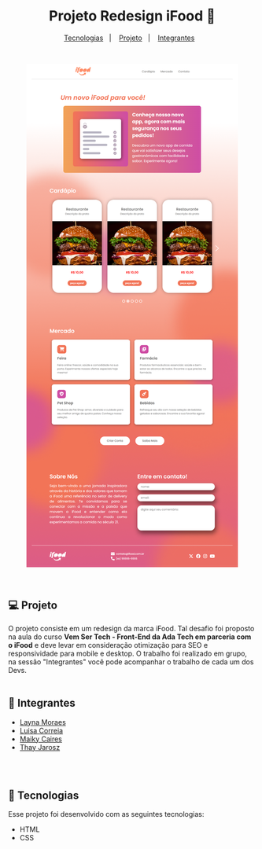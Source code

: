 <h1 align="center"> Projeto Redesign iFood 🛵 </h1>

<p align="center">
  <a href="#-tecnologias">Tecnologias</a>&nbsp;&nbsp;&nbsp;|&nbsp;&nbsp;&nbsp;
  <a href="#-projeto">Projeto</a>&nbsp;&nbsp;&nbsp;|&nbsp;&nbsp;&nbsp;
  <a href="#-creditos">Integrantes</a>&nbsp;&nbsp;&nbsp;
</p>

<br>

<p align="center">
  <img alt="Preview do projeto" src="./imagens/preview.png">
</p>

<br>

## 💻 Projeto

O projeto consiste em um redesign da marca iFood. Tal desafio foi proposto na aula do curso **Vem Ser Tech - Front-End da Ada Tech em parceria com o iFood** e deve levar em consideração otimização para SEO e responsividade para mobile e desktop. O trabalho foi realizado em grupo, na sessão "Integrantes" você pode acompanhar o trabalho de cada um dos Devs.
<br><br>

## 📝 Integrantes

- [Layna Moraes](https://github.com/laynamoraes)
- [Luisa Correia](https://github.com/luisacs923)
- [Maiky Caires](https://github.com/MaikyCaires)
- [Thay Jarosz](https://github.com/ThayJarosz)

<br><br>

## 🚀 Tecnologias

Esse projeto foi desenvolvido com as seguintes tecnologias:

- HTML
- CSS
